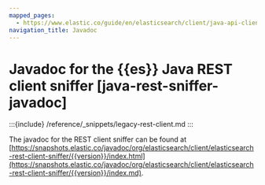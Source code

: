 ```yaml
---
mapped_pages:
  - https://www.elastic.co/guide/en/elasticsearch/client/java-api-client/current/java-rest-sniffer-javadoc.html
navigation_title: Javadoc
---
```


# Javadoc for the {{es}} Java REST client sniffer [java-rest-sniffer-javadoc]

:::{include} /reference/_snippets/legacy-rest-client.md
:::

The javadoc for the REST client sniffer can be found at [https://snapshots.elastic.co/javadoc/org/elasticsearch/client/elasticsearch-rest-client-sniffer/{{version}}/index.html](https://snapshots.elastic.co/javadoc/org/elasticsearch/client/elasticsearch-rest-client-sniffer/{{version}}/index.md).

